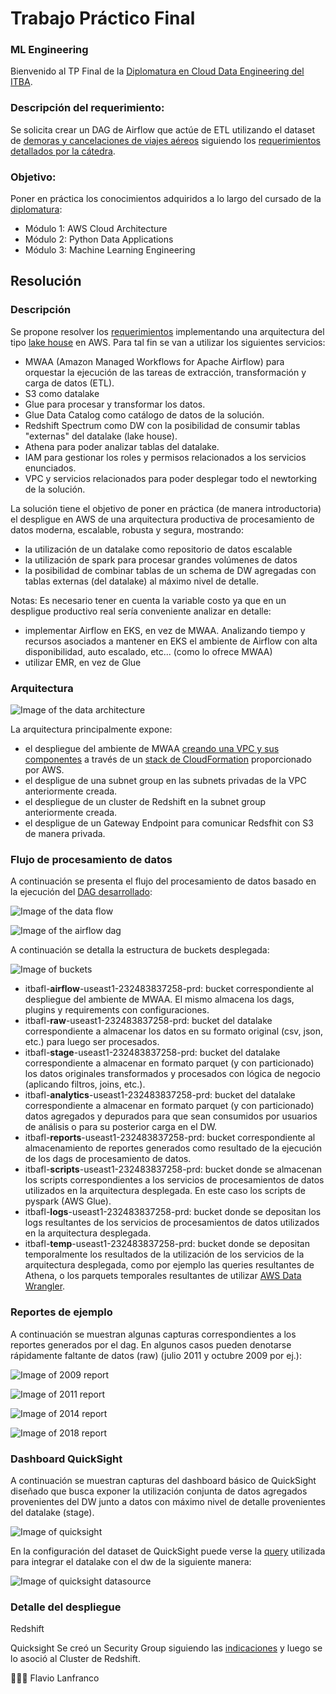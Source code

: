 # Trabajo Práctico Final
### ML Engineering

Bienvenido al TP Final de la [Diplomatura en Cloud Data Engineering del ITBA](https://innovacion.itba.edu.ar/educacion-ejecutiva/tic/cloud-data-engineering/).

### Descripción del requerimiento:

Se solicita crear un DAG de Airflow que actúe de ETL utilizando el dataset de [demoras y cancelaciones de viajes aéreos](https://www.kaggle.com/datasets/yuanyuwendymu/airline-delay-and-cancellation-data-2009-2018) siguiendo los [requerimientos detallados por la cátedra](https://github.com/flanfranco/itba-fl-tp-ml-engineering/blob/main/docs/%5BRFC%5D%20Trabajo%20Pr%C3%A1ctico%20Final.pdf).

### Objetivo:

Poner en práctica los conocimientos adquiridos a lo largo del cursado de la [diplomatura](https://innovacion.itba.edu.ar/educacion-ejecutiva/tic/cloud-data-engineering/): 

* Módulo 1: AWS Cloud Architecture
* Módulo 2: Python Data Applications
* Módulo 3: Machine Learning Engineering


## Resolución

### Descripción

Se propone resolver los [requerimientos](https://github.com/flanfranco/itba-fl-tp-ml-engineering/blob/main/docs/%5BRFC%5D%20Trabajo%20Pr%C3%A1ctico%20Final.pdf) implementando una arquitectura del tipo [lake house](https://aws.amazon.com/blogs/big-data/build-a-lake-house-architecture-on-aws/) en AWS. Para tal fin se van a utilizar los siguientes servicios:
* MWAA (Amazon Managed Workflows for Apache Airflow) para orquestar la ejecución de las tareas de extracción, transformación y carga de datos (ETL).
* S3 como datalake
* Glue para procesar y transformar los datos.
* Glue Data Catalog como catálogo de datos de la solución.
* Redshift Spectrum como DW con la posibilidad de consumir tablas "externas" del datalake (lake house).
* Athena para poder analizar tablas del datalake.
* IAM para gestionar los roles y permisos relacionados a los servicios enunciados.
* VPC y servicios relacionados para poder desplegar todo el newtorking de la solución.

La solución tiene el objetivo de poner en práctica (de manera introductoria) el despligue en AWS de una arquitectura productiva de procesamiento de datos moderna, escalable, robusta y segura, mostrando: 

* la utilización de un datalake como repositorio de datos escalable
* la utilización de spark para procesar grandes volúmenes de datos
* la posibilidad de combinar tablas de un schema de DW agregadas con tablas externas (del datalake) al máximo nivel de detalle.

Notas: Es necesario tener en cuenta la variable costo ya que en un despligue productivo real sería conveniente analizar en detalle:
* implementar Airflow en EKS, en vez de MWAA. Analizando tiempo y recursos asociados a mantener en EKS el ambiente de Airflow con alta disponibilidad, auto escalado, etc... (como lo ofrece MWAA) 
* utilizar EMR, en vez de Glue


### Arquitectura

![Image of the data architecture](https://raw.githubusercontent.com/flanfranco/itba-fl-tp-ml-engineering/main/docs/img/01_aws_architecture.png) 

La arquitectura principalmente expone:
* el despliegue del ambiente de MWAA [creando una VPC y sus componentes](https://docs.aws.amazon.com/mwaa/latest/userguide/vpc-create.html#vpc-create-template-private-or-public) a través de un [stack de CloudFormation](https://docs.aws.amazon.com/mwaa/latest/userguide/samples/cfn-vpc-public-private.zip) proporcionado por AWS.
* el despligue de una subnet group en las subnets privadas de la VPC anteriormente creada.
* el despliegue de un cluster de Redshift en la subnet group anteriormente creada.
* el despligue de un Gateway Endpoint para comunicar Redsfhit con S3 de manera privada.

### Flujo de procesamiento de datos

A continuación se presenta el flujo del procesamiento de datos basado en la ejecución del [DAG desarrollado](https://github.com/flanfranco/itba-fl-tp-ml-engineering/blob/main/aws-deploy/mwaa/dags/aws_etl_dag.py):

![Image of the data flow](https://raw.githubusercontent.com/flanfranco/itba-fl-tp-ml-engineering/main/docs/img/02_flow.png) 

![Image of the airflow dag](https://raw.githubusercontent.com/flanfranco/itba-fl-tp-ml-engineering/main/docs/img/03_airflow_aws_etl_dag.png) 

A continuación se detalla la estructura de buckets desplegada:

![Image of buckets](https://raw.githubusercontent.com/flanfranco/itba-fl-tp-ml-engineering/main/docs/img/07_s3_buckets.png) 

* itbafl-**airflow**-useast1-232483837258-prd: bucket correspondiente al despliegue del ambiente de MWAA. El mismo almacena los dags, plugins y requirements con configuraciones.
* itbafl-**raw**-useast1-232483837258-prd: bucket del datalake correspondiente a almacenar los datos en su formato original (csv, json, etc.) para luego ser procesados.
* itbafl-**stage**-useast1-232483837258-prd: bucket del datalake correspondiente a almacenar en formato parquet (y con particionado) los datos originales transformados y procesados con lógica de negocio (aplicando filtros, joins, etc.).
* itbafl-**analytics**-useast1-232483837258-prd: bucket del datalake correspondiente a almacenar en formato parquet (y con particionado) datos agregados y depurados para que sean consumidos por usuarios de análisis o para su posterior carga en el DW.
* itbafl-**reports**-useast1-232483837258-prd: bucket correspondiente al almacenamiento de reportes generados como resultado de la ejecución de los dags de procesamiento de datos.
* itbafl-**scripts**-useast1-232483837258-prd: bucket donde se almacenan los scripts correspondientes a los servicios de procesamientos de datos utilizados en la arquitectura desplegada. En este caso los scripts de pyspark (AWS Glue).
* itbafl-**logs**-useast1-232483837258-prd: bucket donde se depositan los logs resultantes de los servicios de procesamientos de datos utilizados en la arquitectura desplegada.
* itbafl-**temp**-useast1-232483837258-prd: bucket donde se depositan temporalmente los resultados de la utilización de los servicios de la arquitectura desplegada, como por ejemplo las queries resultantes de Athena, o los parquets temporales resultantes de utilizar [AWS Data Wrangler](https://github.com/awslabs/aws-data-wrangler).

### Reportes de ejemplo

A continuación se muestran algunas capturas correspondientes a los reportes generados por el dag. En algunos casos pueden denotarse rápidamente faltante de datos (raw) (julio 2011 y octubre 2009 por ej.):

![Image of 2009 report](https://raw.githubusercontent.com/flanfranco/itba-fl-tp-ml-engineering/main/aws-deploy/reports_example/2009_CSG_anual_report.png) 

![Image of 2011 report](https://raw.githubusercontent.com/flanfranco/itba-fl-tp-ml-engineering/main/aws-deploy/reports_example/2011_LAX_anual_report.png) 

![Image of 2014 report](https://raw.githubusercontent.com/flanfranco/itba-fl-tp-ml-engineering/main/aws-deploy/reports_example/2014_DAL_anual_report.png) 

![Image of 2018 report](https://raw.githubusercontent.com/flanfranco/itba-fl-tp-ml-engineering/main/aws-deploy/reports_example/2018_ABE_anual_report.png) 


### Dashboard QuickSight

A continuación se muestran capturas del dashboard básico de QuickSight diseñado que busca exponer la utilización conjunta de datos agregados provenientes del DW junto a datos con máximo nivel de detalle provenientes del datalake (stage).

![Image of quicksight](https://raw.githubusercontent.com/flanfranco/itba-fl-tp-ml-engineering/main/docs/img/08_quicksight_dashboard.png) 

En la configuración del dataset de QuickSight puede verse la [query](https://github.com/flanfranco/itba-fl-tp-ml-engineering/blob/main/aws-deploy/scripts/redshift/dw_spectrum_quicksight_query.sql) utilizada para integrar el datalake con el dw de la siguiente manera:

![Image of quicksight datasource](https://raw.githubusercontent.com/flanfranco/itba-fl-tp-ml-engineering/main/docs/img/09_quicksight_datasource.png) 

### Detalle del despliegue

Redshift

Quicksight
Se creó un Security Group siguiendo las [indicaciones](https://docs.aws.amazon.com/quicksight/latest/user/enabling-access-redshift.html) y luego se lo asoció al Cluster de Redshift.


👨🏽‍💻 Flavio Lanfranco

